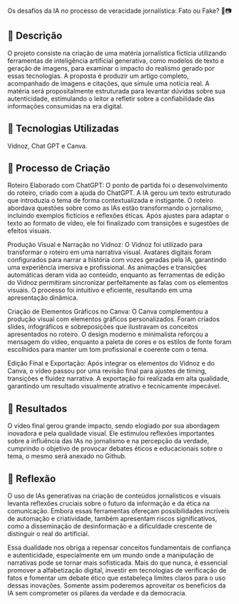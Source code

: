 Os desafios da IA no processo de veracidade jornalística: Fato ou Fake? 🤔📷

## 📒 Descrição
O projeto consiste na criação de uma matéria jornalística fictícia utilizando ferramentas de inteligência artificial generativa, como modelos de texto e geração de imagens, para examinar o impacto do realismo gerado por essas tecnologias. A proposta é produzir um artigo completo, acompanhado de imagens e citações, que simule uma notícia real. A matéria será propositalmente estruturada para levantar dúvidas sobre sua autenticidade, estimulando o leitor a refletir sobre a confiabilidade das informações consumidas na era digital.

## 🤖 Tecnologias Utilizadas
Vidnoz, Chat GPT e Canva.

## 🧐 Processo de Criação
Roteiro Elaborado com ChatGPT:
O ponto de partida foi o desenvolvimento do roteiro, criado com a ajuda do ChatGPT. A IA gerou um texto estruturado que introduzia o tema de forma contextualizada e instigante. O roteiro abordava questões sobre como as IAs estão transformando o jornalismo, incluindo exemplos fictícios e reflexões éticas. Após ajustes para adaptar o texto ao formato de vídeo, ele foi finalizado com transições e sugestões de efeitos visuais.

Produção Visual e Narração no Vidnoz:
O Vidnoz foi utilizado para transformar o roteiro em uma narrativa visual. Avatares digitais foram configurados para narrar a história com vozes geradas pela IA, garantindo uma experiência imersiva e profissional. As animações e transições automáticas deram vida ao conteúdo, enquanto as ferramentas de edição do Vidnoz permitiram sincronizar perfeitamente as falas com os elementos visuais. O processo foi intuitivo e eficiente, resultando em uma apresentação dinâmica.

Criação de Elementos Gráficos no Canva:
O Canva complementou a produção visual com elementos gráficos personalizados. Foram criados slides, infográficos e sobreposições que ilustravam os conceitos apresentados no roteiro. O design moderno e minimalista reforçou a mensagem do vídeo, enquanto a paleta de cores e os estilos de fonte foram escolhidos para manter um tom profissional e coerente com o tema.

Edição Final e Exportação:
Após integrar os elementos do Vidnoz e do Canva, o vídeo passou por uma revisão final para ajustes de timing, transições e fluidez narrativa. A exportação foi realizada em alta qualidade, garantindo um resultado visualmente atrativo e tecnicamente impecável.

## 🚀 Resultados
O vídeo final gerou grande impacto, sendo elogiado por sua abordagem inovadora e pela qualidade visual. Ele estimulou reflexões importantes sobre a influência das IAs no jornalismo e na percepção da verdade, cumprindo o objetivo de provocar debates éticos e educacionais sobre o tema, o mesmo será anexado no Github.

## 💭 Reflexão
O uso de IAs generativas na criação de conteúdos jornalísticos e visuais levanta reflexões cruciais sobre o futuro da informação e da ética na comunicação. Embora essas ferramentas ofereçam possibilidades incríveis de automação e criatividade, também apresentam riscos significativos, como a disseminação de desinformação e a dificuldade crescente de distinguir o real do artificial.

Essa dualidade nos obriga a repensar conceitos fundamentais de confiança e autenticidade, especialmente em um mundo onde a manipulação de narrativas pode se tornar mais sofisticada. Mais do que nunca, é essencial promover a alfabetização digital, investir em tecnologias de verificação de fatos e fomentar um debate ético que estabeleça limites claros para o uso dessas inovações. Somente assim poderemos aproveitar os benefícios da IA sem comprometer os pilares da verdade e da democracia.
